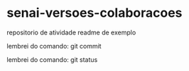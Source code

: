 # senai-versoes-colaboracoes
repositorio de atividade
readme de exemplo

lembrei do comando: git commit

lembrei do comando: git status
